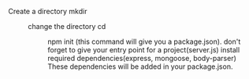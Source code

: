 Create a directory  mkdir <dir name>
change the directory  cd <dir name>
npm init (this command will give you a package.json). don't forget to give your entry point for a project(server.js)
install required dependencies(express, mongoose, body-parser)
These dependencies will be added in your package.json.
